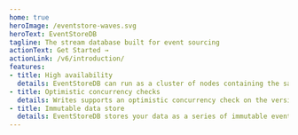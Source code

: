 ```yaml
---
home: true
heroImage: /eventstore-waves.svg
heroText: EventStoreDB
tagline: The stream database built for event sourcing
actionText: Get Started →
actionLink: /v6/introduction/
features:
- title: High availability
  details: EventStoreDB can run as a cluster of nodes containing the same data which remains available for writes provided at least half the nodes are alive and connected.
- title: Optimistic concurrency checks
  details: Writes supports an optimistic concurrency check on the version of the stream to which events are written. If the check fails during writing, EventStoreDB returns an exception to let you know.
- title: Immutable data store
  details: EventStoreDB stores your data as a series of immutable events over time, providing one of the strongest audit log options available (characteristics similar to a blockchain).
---
```

